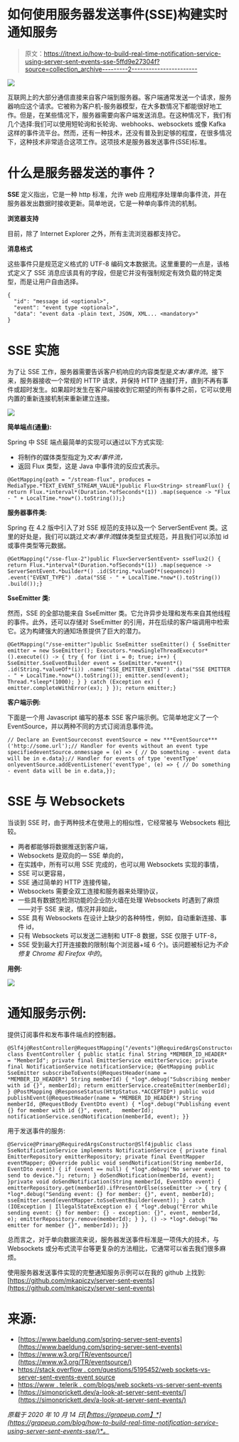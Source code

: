 # 如何使用服务器发送事件(SSE)构建实时通知服务

> 原文：<https://itnext.io/how-to-build-real-time-notification-service-using-server-sent-events-sse-5ffd9e27304f?source=collection_archive---------2----------------------->

![](img/06a2edc62ea0e7eadaf684e5953463ee.png)

互联网上的大部分通信直接来自客户端到服务器。客户端通常发送一个请求，服务器响应这个请求。它被称为客户机-服务器模型，在大多数情况下都能很好地工作。但是，在某些情况下，服务器需要向客户端发送消息。在这种情况下，我们有几个选择:我们可以使用短轮询和长轮询、webhooks、websockets 或像 Kafka 这样的事件流平台。然而，还有一种技术，还没有普及到足够的程度，在很多情况下，这种技术非常适合这项工作。这项技术是服务器发送事件(SSE)标准。

# 什么是服务器发送的事件？

**SSE** 定义指出，它是一种 http 标准，允许 web 应用程序处理单向事件流，并在服务器发出数据时接收更新。简单地说，它是一种单向事件流的机制。

**浏览器支持**

目前，除了 Internet Explorer 之外，所有主流浏览器都支持它。

**消息格式**

这些事件只是规范定义格式的 UTF-8 编码文本数据流。这里重要的一点是，该格式定义了 SSE 消息应该具有的字段，但是它并没有强制规定有效负载的特定类型，而是让用户自由选择。

```
{ 
  "id": "message id <optional>",
  "event": "event type <optional>", 
  "data": "event data -plain text, JSON, XML... <mandatory>" 
}
```

# SSE 实施

为了让 SSE 工作，服务器需要告诉客户机响应的内容类型是*文本/事件流*。接下来，服务器接收一个常规的 HTTP 请求，并保持 HTTP 连接打开，直到不再有事件或超时发生。如果超时发生在客户端接收到它期望的所有事件之前，它可以使用内置的重新连接机制来重新建立连接。

![](img/15909306c62f5e9b8f5814cbf9fd8528.png)

**简单端点(通量):**

Spring 中 SSE 端点最简单的实现可以通过以下方式实现:

*   将制作的媒体类型指定为*文本/事件流，*
*   返回 Flux 类型，这是 Java 中事件流的反应式表示。

```
@GetMapping(path = "/stream-flux", produces = MediaType.*TEXT_EVENT_STREAM_VALUE*)public Flux<String> streamFlux() { return Flux.*interval*(Duration.*ofSeconds*(1)) .map(sequence -> "Flux - " + LocalTime.*now*().toString());}
```

**服务器事件类:**

Spring 在 4.2 版中引入了对 SSE 规范的支持以及一个 ServerSentEvent 类。这里的好处是，我们可以跳过*文本/事件流*媒体类型显式规范，并且我们可以添加 id 或事件类型等元数据。

```
@GetMapping("/sse-flux-2")public Flux<ServerSentEvent> sseFlux2() { return Flux.*interval*(Duration.*ofSeconds*(1)) .map(sequence -> ServerSentEvent.*builder*() .id(String.*valueOf*(sequence)) .event("EVENT_TYPE") .data("SSE - " + LocalTime.*now*().toString()) .build());}
```

**SseEmitter 类:**

然而，SSE 的全部功能来自 SseEmitter 类。它允许异步处理和发布来自其他线程的事件。此外，还可以存储对 SseEmitter 的引用，并在后续的客户端调用中检索它。这为构建强大的通知场景提供了巨大的潜力。

```
@GetMapping("/sse-emitter")public SseEmitter sseEmitter() { SseEmitter emitter = new SseEmitter(); Executors.*newSingleThreadExecutor*().execute(() -> { try { for (int i = 0; true; i++) { SseEmitter.SseEventBuilder event = SseEmitter.*event*() .id(String.*valueOf*(i)) .name("SSE_EMITTER_EVENT") .data("SSE EMITTER - " + LocalTime.*now*().toString()); emitter.send(event); Thread.*sleep*(1000); } } catch (Exception ex) { emitter.completeWithError(ex); } }); return emitter;}
```

**客户端示例:**

下面是一个用 Javascript 编写的基本 SSE 客户端示例。它简单地定义了一个 EventSource，并以两种不同的方式订阅消息事件流。

```
// Declare an EventSourceconst eventSource = new ***EventSource***('http://some.url');// Handler for events without an event type specifiedeventSource.onmessage = (e) => { // Do something - event data will be in e.data};// Handler for events of type 'eventType' onlyeventSource.addEventListener('eventType', (e) => { // Do something - event data will be in e.data,});
```

# SSE 与 Websockets

当谈到 SSE 时，由于两种技术在使用上的相似性，它经常被与 Websockets 相比较。

*   两者都能够将数据推送到客户端，
*   Websockets 是双向的— SSE 单向的，
*   在实践中，所有可以用 SSE 完成的，也可以用 Websockets 实现的事情，
*   SSE 可以更容易，
*   SSE 通过简单的 HTTP 连接传输，
*   Websockets 需要全双工连接和服务器来处理协议，
*   一些具有数据包检测功能的企业防火墙在处理 Websockets 时遇到了麻烦——对于 SSE 来说，情况并非如此，
*   SSE 具有 Websockets 在设计上缺少的各种特性，例如，自动重新连接、事件 id，
*   只有 Websockets 可以发送二进制和 UTF-8 数据，SSE 仅限于 UTF-8，
*   SSE 受到最大打开连接数的限制(每个浏览器+域 6 个)。该问题被标记为*不会修复 Chrome 和 Firefox 中的*。

**用例:**

![](img/5314c528da88488457a219915b44b0ba.png)

# 通知服务示例:

提供订阅事件和发布事件端点的控制器。

```
@Slf4j@RestController@RequestMapping("/events")@RequiredArgsConstructorpublic class EventController { public static final String *MEMBER_ID_HEADER* = "MemberId"; private final EmitterService emitterService; private final NotificationService notificationService; @GetMapping public SseEmitter subscribeToEvents(@RequestHeader(name =   *MEMBER_ID_HEADER*) String memberId) { *log*.debug("Subscribing member with id {}", memberId); return emitterService.createEmitter(memberId); } @PostMapping @ResponseStatus(HttpStatus.*ACCEPTED*) public void publishEvent(@RequestHeader(name = *MEMBER_ID_HEADER*) String memberId, @RequestBody EventDto event) { *log*.debug("Publishing event {} for member with id {}", event,   memberId); notificationService.sendNotification(memberId, event); }}
```

用于发送事件的服务:

```
@Service@Primary@RequiredArgsConstructor@Slf4jpublic class SseNotificationService implements NotificationService { private final EmitterRepository emitterRepository; private final EventMapper eventMapper; @Override public void sendNotification(String memberId, EventDto event) { if (event == null) { *log*.debug("No server event to send to device."); return; } doSendNotification(memberId, event); }private void doSendNotification(String memberId, EventDto event) { emitterRepository.get(memberId).ifPresentOrElse(sseEmitter -> { try { *log*.debug("Sending event: {} for member: {}", event, memberId); sseEmitter.send(eventMapper.toSseEventBuilder(event)); } catch (IOException | IllegalStateException e) { *log*.debug("Error while sending event: {} for member: {} - exception: {}", event, memberId, e); emitterRepository.remove(memberId); } }, () -> *log*.debug("No emitter for member {}", memberId)); }}
```

总而言之，对于单向数据流来说，服务器发送事件标准是一项伟大的技术，与 Websockets 或分布式流平台等更复杂的方法相比，它通常可以省去我们很多麻烦。

使用服务器发送事件实现的完整通知服务示例可以在我的 github 上找到:[https://github.com/mkapiczy/server-sent-events](https://github.com/mkapiczy/server-sent-events)

# 来源:

*   [https://www.baeldung.com/spring-server-sent-events](https://www.baeldung.com/spring-server-sent-events)
*   [https://www.w3.org/TR/eventsource/](https://www.w3.org/TR/eventsource/)
*   [https://stack overflow . com/questions/5195452/web sockets-vs-server-sent-events-event source](https://stackoverflow.com/questions/5195452/websockets-vs-server-sent-events-eventsource)
*   [https://www . telerik . com/blogs/web sockets-vs-server-sent-events](https://www.telerik.com/blogs/websockets-vs-server-sent-events)
*   [https://simonprickett.dev/a-look-at-server-sent-events/](https://simonprickett.dev/a-look-at-server-sent-events/)

*原载于 2020 年 10 月 14 日*[*【https://grapeup.com】*](https://grapeup.com/blog/how-to-build-real-time-notification-service-using-server-sent-events-sse/)*。*